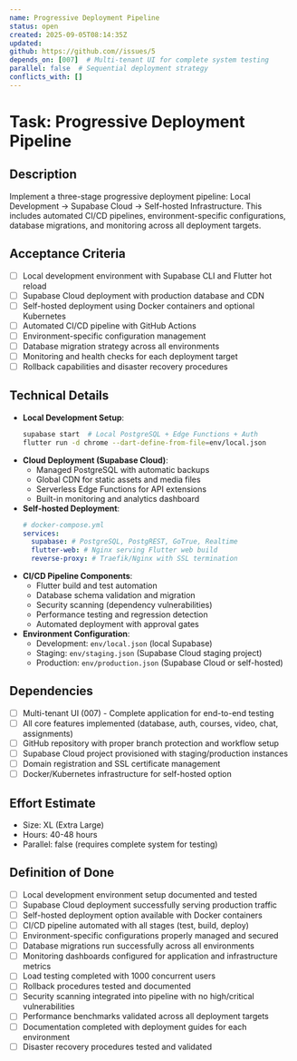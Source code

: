 ```yaml
---
name: Progressive Deployment Pipeline
status: open
created: 2025-09-05T08:14:35Z
updated: 
github: https://github.com//issues/5
depends_on: [007]  # Multi-tenant UI for complete system testing
parallel: false  # Sequential deployment strategy
conflicts_with: []
---
```


# Task: Progressive Deployment Pipeline

## Description
Implement a three-stage progressive deployment pipeline: Local Development → Supabase Cloud → Self-hosted Infrastructure. This includes automated CI/CD pipelines, environment-specific configurations, database migrations, and monitoring across all deployment targets.

## Acceptance Criteria
- [ ] Local development environment with Supabase CLI and Flutter hot reload
- [ ] Supabase Cloud deployment with production database and CDN
- [ ] Self-hosted deployment using Docker containers and optional Kubernetes
- [ ] Automated CI/CD pipeline with GitHub Actions
- [ ] Environment-specific configuration management
- [ ] Database migration strategy across all environments
- [ ] Monitoring and health checks for each deployment target
- [ ] Rollback capabilities and disaster recovery procedures

## Technical Details
- **Local Development Setup**:
  ```bash
  supabase start  # Local PostgreSQL + Edge Functions + Auth
  flutter run -d chrome --dart-define-from-file=env/local.json
  ```
- **Cloud Deployment (Supabase Cloud)**:
  - Managed PostgreSQL with automatic backups
  - Global CDN for static assets and media files
  - Serverless Edge Functions for API extensions
  - Built-in monitoring and analytics dashboard
- **Self-hosted Deployment**:
  ```yaml
  # docker-compose.yml
  services:
    supabase: # PostgreSQL, PostgREST, GoTrue, Realtime
    flutter-web: # Nginx serving Flutter web build
    reverse-proxy: # Traefik/Nginx with SSL termination
  ```
- **CI/CD Pipeline Components**:
  - Flutter build and test automation
  - Database schema validation and migration
  - Security scanning (dependency vulnerabilities)
  - Performance testing and regression detection
  - Automated deployment with approval gates
- **Environment Configuration**:
  - Development: `env/local.json` (local Supabase)
  - Staging: `env/staging.json` (Supabase Cloud staging project)  
  - Production: `env/production.json` (Supabase Cloud or self-hosted)

## Dependencies
- [ ] Multi-tenant UI (007) - Complete application for end-to-end testing
- [ ] All core features implemented (database, auth, courses, video, chat, assignments)
- [ ] GitHub repository with proper branch protection and workflow setup
- [ ] Supabase Cloud project provisioned with staging/production instances
- [ ] Domain registration and SSL certificate management
- [ ] Docker/Kubernetes infrastructure for self-hosted option

## Effort Estimate
- Size: XL (Extra Large)
- Hours: 40-48 hours
- Parallel: false (requires complete system for testing)

## Definition of Done
- [ ] Local development environment setup documented and tested
- [ ] Supabase Cloud deployment successfully serving production traffic
- [ ] Self-hosted deployment option available with Docker containers
- [ ] CI/CD pipeline automated with all stages (test, build, deploy)
- [ ] Environment-specific configurations properly managed and secured
- [ ] Database migrations run successfully across all environments  
- [ ] Monitoring dashboards configured for application and infrastructure metrics
- [ ] Load testing completed with 1000 concurrent users
- [ ] Rollback procedures tested and documented
- [ ] Security scanning integrated into pipeline with no high/critical vulnerabilities
- [ ] Performance benchmarks validated across all deployment targets
- [ ] Documentation completed with deployment guides for each environment
- [ ] Disaster recovery procedures tested and validated